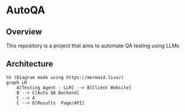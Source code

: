 # AutoQA

## Overview
This repository is a project that aims to automate QA testing using LLMs

## Architecture
```mermaid
%% (Diagram made using https://mermaid.live/)
graph LR
    A[Testing Agent - LLM] --> B[Client Website]
    B --> C[Auto QA Backend]
    C --> A
    C --> D[Results  Page/API]
```
